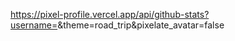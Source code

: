 https://pixel-profile.vercel.app/api/github-stats?username=<guilhemvnt>&theme=road_trip&pixelate_avatar=false
